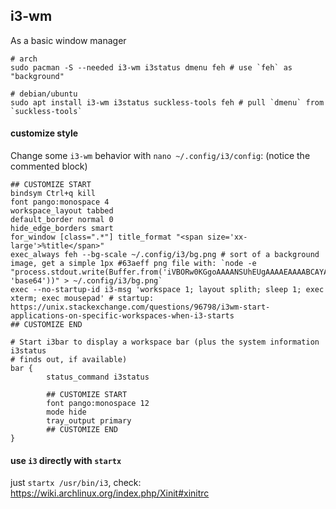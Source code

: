 ## i3-wm

As a basic window manager

```shell script
# arch
sudo pacman -S --needed i3-wm i3status dmenu feh # use `feh` as "background"

# debian/ubuntu
sudo apt install i3-wm i3status suckless-tools feh # pull `dmenu` from `suckless-tools`
```


#### customize style

Change some `i3-wm` behavior with `nano ~/.config/i3/config`: (notice the commented block)
```shell script
## CUSTOMIZE START
bindsym Ctrl+q kill
font pango:monospace 4
workspace_layout tabbed
default_border normal 0
hide_edge_borders smart
for_window [class=".*"] title_format "<span size='xx-large'>%title</span>"
exec_always feh --bg-scale ~/.config/i3/bg.png # sort of a background image, get a simple 1px #63aeff png file with: `node -e "process.stdout.write(Buffer.from('iVBORw0KGgoAAAANSUhEUgAAAAEAAAABCAYAAAAfFcSJAAAADUlEQVR42mNMXvf/PwAGnQMR4CJUOAAAAABJRU5ErkJggg==', 'base64'))" > ~/.config/i3/bg.png`
exec --no-startup-id i3-msg 'workspace 1; layout splith; sleep 1; exec xterm; exec mousepad' # startup: https://unix.stackexchange.com/questions/96798/i3wm-start-applications-on-specific-workspaces-when-i3-starts
## CUSTOMIZE END

# Start i3bar to display a workspace bar (plus the system information i3status
# finds out, if available)
bar {
        status_command i3status

        ## CUSTOMIZE START
        font pango:monospace 12
        mode hide
        tray_output primary
        ## CUSTOMIZE END
}
```


#### use `i3` directly with `startx`

just `startx /usr/bin/i3`, check: https://wiki.archlinux.org/index.php/Xinit#xinitrc
